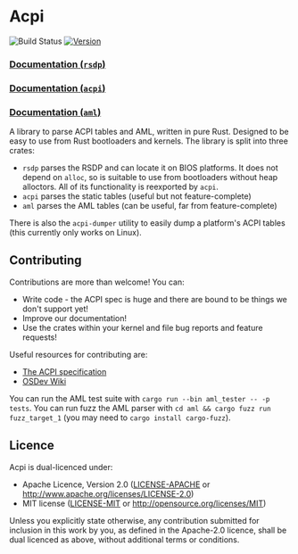 # Acpi
![Build Status](https://github.com/rust-osdev/acpi/actions/workflows/build.yml/badge.svg)
[![Version](https://img.shields.io/crates/v/acpi.svg?style=rounded-square)](https://crates.io/crates/acpi/)

### [Documentation (`rsdp`)](https://docs.rs/rsdp)
### [Documentation (`acpi`)](https://docs.rs/acpi)
### [Documentation (`aml`)](https://docs.rs/aml)

A library to parse ACPI tables and AML, written in pure Rust. Designed to be easy to use from Rust bootloaders and kernels. The library is split into three crates:
- `rsdp` parses the RSDP and can locate it on BIOS platforms. It does not depend on `alloc`, so is suitable to use from bootloaders without heap alloctors. All of its
  functionality is reexported by `acpi`.
- `acpi` parses the static tables (useful but not feature-complete)
- `aml` parses the AML tables (can be useful, far from feature-complete)

There is also the `acpi-dumper` utility to easily dump a platform's ACPI tables (this currently only works on Linux).

## Contributing
Contributions are more than welcome! You can:
- Write code - the ACPI spec is huge and there are bound to be things we don't support yet!
- Improve our documentation!
- Use the crates within your kernel and file bug reports and feature requests!

Useful resources for contributing are:
- [The ACPI specification](https://uefi.org/specifications)
- [OSDev Wiki](https://wiki.osdev.org/ACPI)

You can run the AML test suite with `cargo run --bin aml_tester -- -p tests`.
You can run fuzz the AML parser with `cd aml && cargo fuzz run fuzz_target_1` (you may need to `cargo install cargo-fuzz`).

## Licence
Acpi is dual-licenced under:
- Apache Licence, Version 2.0 ([LICENSE-APACHE](LICENSE-APACHE) or http://www.apache.org/licenses/LICENSE-2.0)
- MIT license ([LICENSE-MIT](LICENSE-MIT) or http://opensource.org/licenses/MIT)

Unless you explicitly state otherwise, any contribution submitted for inclusion in this work by you,
as defined in the Apache-2.0 licence, shall be dual licenced as above, without additional terms or
conditions.
